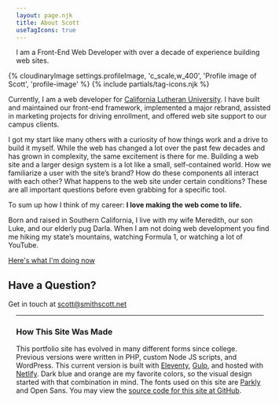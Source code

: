 ```yaml
---
layout: page.njk
title: About Scott
useTagIcons: true
---
```



<p class="intro">I am a Front-End Web Developer with over a decade of experience building web sites.</p>

<div class="row" style="margin: 0 -1rem">
<div class="col-s-12 col-m-4 order-2">
	{% cloudinaryImage settings.profileImage, 'c_scale,w_400', 'Profile image of Scott', 'profile-image' %}
	{% include partials/tag-icons.njk %}
</div>


<div class="col-s-12 col-m-8 order-1">

Currently, I am a web developer for [California Lutheran University](https://www.callutheran.edu). I have built and maintained our front-end framework, implemented a major rebrand, assisted in marketing projects for driving enrollment, and offered web site support to our campus clients.

I got my start like many others with a curiosity of how things work and a drive to build it myself. While the web has changed a lot over the past few decades and has grown in complexity, the same excitement is there for me. Building a web site and a larger design system is a lot like a small, self-contained world. How we familiarize a user with the site’s brand? How do these components all interact with each other? What happens to the web site under certain conditions? These are all important questions before even grabbing for a specific tool.

To sum up how I think of my career: **I love making the web come to life.**

Born and raised in Southern California, I live with my wife Meredith, our son Luke, and our elderly pug Darla. When I am not doing web development you find me hiking my state’s mountains, watching Formula 1, or watching a lot of YouTube.

[Here's what I'm doing now](/now)

## Have a Question?

Get in touch at [scott@smithscott.net](mailto:scott@smithscott.net)

</div>
</div>



- - -

### How This Site Was Made

This portfolio site has evolved in many different forms since college. Previous versions were written in PHP, custom Node JS scripts, and WordPress. This current version is built with [Eleventy](https://www.11ty.dev), [Gulp](https://gulpjs.com), and hosted with [Netlify](https://www.netlify.com). Dark blue and orange are my favorite colors, so the visual design started with that combination in mind. The fonts used on this site are [Parkly](https://simplebits.com/products/parkly-font) and Open Sans. You may view the [source code for this site at GitHub](https://github.com/sts24/sts-eleventy).
